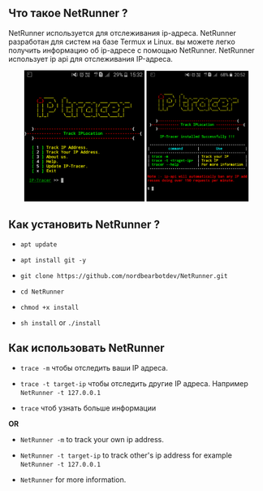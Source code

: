## Что такое NetRunner ?

NetRunner используется для отслеживания ip-адреса. NetRunner разработан для систем на базе Termux и Linux. вы можете легко получить информацию об ip-адресе с помощью NetRunner. NetRunner использует ip api для отслеживания IP-адреса.

<p align="center">
<img width="47%" src="src/Screenshot_2018-08-06-15-32-17-1.png"/>
<img width="40%" src="src/Screenshot_2020-05-17-20-52-59-1.png"/>
</p>

## Как установить NetRunner ?

* `apt update`

* `apt install git -y`

* `git clone https://github.com/nordbearbotdev/NetRunner.git`

* `cd NetRunner`

* `chmod +x install`

* `sh install` or `./install`


## Как использовать NetRunner

* `trace -m` чтобы отследить ваши IP адреса.

* `trace -t target-ip` чтобы отследить другие IP адреса. Например `NetRunner -t 127.0.0.1`

* `trace` чтоб узнать больше информации

**OR**

* `NetRunner -m` to track your own ip address.

* `NetRunner -t target-ip` to track other's ip address for example `NetRunner -t 127.0.0.1`

* `NetRunner` for more information.

